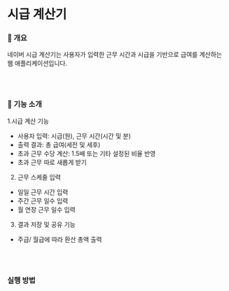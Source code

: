 # 시급 계산기 

### 💸 개요
네이버 시급 계산기는 사용자가 입력한 근무 시간과 시급을 기반으로 급여를 계산하는 웹 애플리케이션입니다.

<br><br>


### 📌 기능 소개
1.시급 계산 기능

- 사용자 입력: 시급(원), 근무 시간(시간 및 분)
- 출력 결과: 총 급여(세전 및 세후)
- 초과 근무 수당 계산: 1.5배 또는 기타 설정된 비율 반영
- 초과 근무 따로 새롭게 받기

2. 근무 스케줄 입력

- 일일 근무 시간 입력
- 주간 근무 일수 입력
- 월 연장 근무 일수 입력

3. 결과 저장 및 공유 기능

- 주급/ 월급에 따라 환산 총액 출력


<br><br>

### 실행 방법



